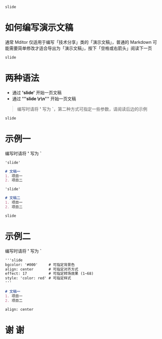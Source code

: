 `slide`

# 如何编写演示文稿

通常 Mditor 仅适用于编写「技术分享」类的「演示文稿」，普通的 Markdown 可能需要简单修改才适合导出为「演示文稿」，按下「空格或右箭头」阅读下一页

`slide`

# 两种语法

- 通过 **'slide'** 开始一页文稿
- 通过 **'''slide \r\n'''** 开始一页文稿

> 编写时请将 **'** 写为 **`**，第二种方式可指定一些参数，请阅读后边的示例

`slide`

# 示例一
编写时请将 **'** 写为 **`**
```md
'slide'

# 文稿一
1. 项目一
2. 项目二

'slide'

# 文稿二
1. 项目一
2. 项目二
```

`slide`

# 示例二
编写时请将 **'** 写为 **`**
```md
'''slide
bgcolor: '#000'     # 可指定背景色
align: center       # 可指定对齐方式
effect: 17          # 可指定转场效果 (1~68)
style: 'color: red' # 可指定样式
'''

# 文稿一
1. 项目一
2. 项目二
```

```slide
align: center
```
# 谢 谢